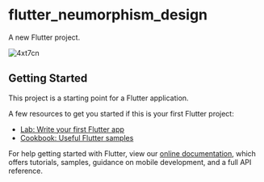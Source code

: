# flutter_neumorphism_design

A new Flutter project.

![4xt7cn](https://user-images.githubusercontent.com/57484386/107811698-9823c300-6d94-11eb-9a98-f4314c33d29a.gif)


## Getting Started

This project is a starting point for a Flutter application.

A few resources to get you started if this is your first Flutter project:

- [Lab: Write your first Flutter app](https://flutter.dev/docs/get-started/codelab)
- [Cookbook: Useful Flutter samples](https://flutter.dev/docs/cookbook)

For help getting started with Flutter, view our
[online documentation](https://flutter.dev/docs), which offers tutorials,
samples, guidance on mobile development, and a full API reference.
